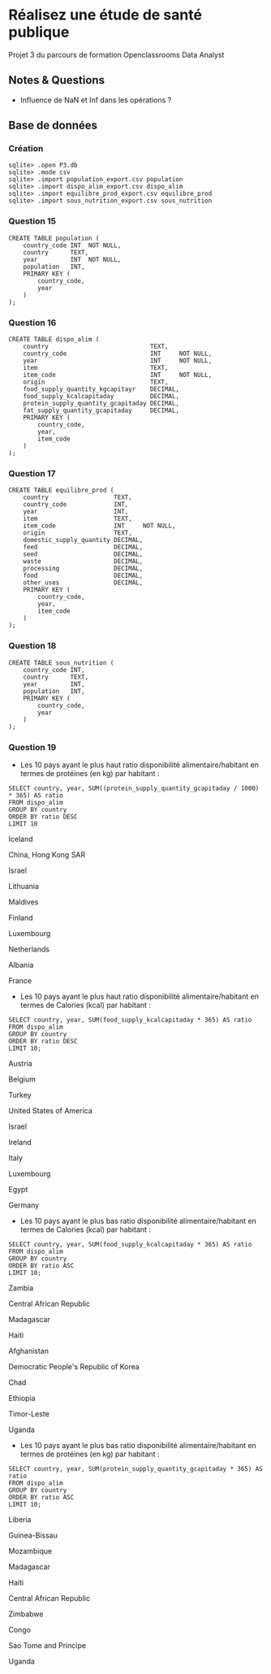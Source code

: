 # Réalisez une étude de santé publique
Projet 3 du parcours de formation Openclassrooms Data Analyst

## Notes & Questions

- Influence de NaN et Inf dans les opérations ?

## Base de données

### Création

```
sqlite> .open P3.db
sqlite> .mode csv
sqlite> .import population_export.csv population
sqlite> .import dispo_alim_export.csv dispo_alim
sqlite> .import equilibre_prod_export.csv equilibre_prod
sqlite> .import sous_nutrition_export.csv sous_nutrition
```

### Question 15
```
CREATE TABLE population (
    country_code INT  NOT NULL,
    country      TEXT,
    year         INT  NOT NULL,
    population   INT,
    PRIMARY KEY (
        country_code,
        year
    )
);
```
### Question 16

```
CREATE TABLE dispo_alim (
    country                            TEXT,
    country_code                       INT     NOT NULL,
    year                               INT     NOT NULL,
    item                               TEXT,
    item_code                          INT     NOT NULL,
    origin                             TEXT,
    food_supply_quantity_kgcapitayr    DECIMAL,
    food_supply_kcalcapitaday          DECIMAL,
    protein_supply_quantity_gcapitaday DECIMAL,
    fat_supply_quantity_gcapitaday     DECIMAL,
    PRIMARY KEY (
        country_code,
        year,
        item_code
    )
);
```
### Question 17
```
CREATE TABLE equilibre_prod (
    country                  TEXT,
    country_code             INT,
    year                     INT,
    item                     TEXT,
    item_code                INT     NOT NULL,
    origin                   TEXT,
    domestic_supply_quantity DECIMAL,
    feed                     DECIMAL,
    seed                     DECIMAL,
    waste                    DECIMAL,
    processing               DECIMAL,
    food                     DECIMAL,
    other_uses               DECIMAL,
    PRIMARY KEY (
        country_code,
        year,
        item_code
    )
);
```
### Question 18
```
CREATE TABLE sous_nutrition (
    country_code INT,
    country      TEXT,
    year         INT,
    population   INT,
    PRIMARY KEY (
        country_code,
        year
    )
);
```

### Question 19

- Les 10 pays ayant le plus haut ratio disponibilité alimentaire/habitant en termes de protéines (en kg) par habitant :

```
SELECT country, year, SUM((protein_supply_quantity_gcapitaday / 1000) * 365) AS ratio
FROM dispo_alim
GROUP BY country
ORDER BY ratio DESC
LIMIT 10
```
Iceland

China, Hong Kong SAR

Israel

Lithuania

Maldives

Finland

Luxembourg

Netherlands

Albania

France

- Les 10 pays ayant le plus haut ratio disponibilité alimentaire/habitant en termes de Calories (kcal) par habitant :

```
SELECT country, year, SUM(food_supply_kcalcapitaday * 365) AS ratio
FROM dispo_alim
GROUP BY country
ORDER BY ratio DESC
LIMIT 10;
```

Austria

Belgium

Turkey

United States of America

Israel

Ireland

Italy

Luxembourg

Egypt

Germany

- Les 10 pays ayant le plus bas ratio disponibilité alimentaire/habitant en termes de Calories (kcal) par habitant :
```
SELECT country, year, SUM(food_supply_kcalcapitaday * 365) AS ratio
FROM dispo_alim
GROUP BY country
ORDER BY ratio ASC
LIMIT 10;
```

Zambia

Central African Republic

Madagascar

Haiti

Afghanistan

Democratic People's Republic of Korea

Chad

Ethiopia

Timor-Leste

Uganda

- Les 10 pays ayant le plus bas ratio disponibilité alimentaire/habitant en termes de protéines (en kg) par habitant :
```
SELECT country, year, SUM(protein_supply_quantity_gcapitaday * 365) AS ratio
FROM dispo_alim
GROUP BY country
ORDER BY ratio ASC
LIMIT 10;
```

Liberia

Guinea-Bissau

Mozambique

Madagascar

Haiti

Central African Republic

Zimbabwe

Congo

Sao Tome and Principe

Uganda
